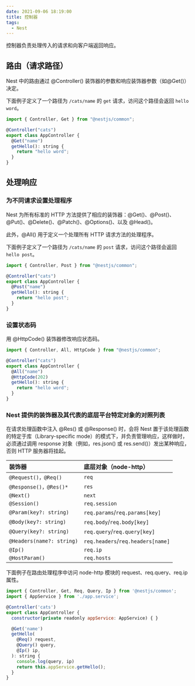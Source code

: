 ```yaml
---
date: 2021-09-06 18:19:00
title: 控制器
tags:
  - Nest
---
```


控制器负责处理传入的请求和向客户端返回响应。

## 路由（请求路径）

Nest 中的路由通过 @Controller() 装饰器的参数和响应装饰器参数（如@Get()）决定。

下面例子定义了一个路径为 `/cats/name` 的 `get` 请求，访问这个路径会返回 `hello word`。

```js
import { Controller, Get } from "@nestjs/common";

@Controller("cats")
export class AppController {
  @Get("name")
  getHello(): string {
    return "hello word";
  }
}
```

## 处理响应

### 为不同请求设置处理程序

Nest 为所有标准的 HTTP 方法提供了相应的装饰器：@Get()、@Post()、@Put()、@Delete()、@Patch()、@Options()、以及 @Head()。

此外，@All() 用于定义一个处理所有 HTTP 请求方法的处理程序。

下面例子定义了一个路径为 `/cats/name` 的 `post` 请求，访问这个路径会返回 `hello post`。

```js
import { Controller, Post } from "@nestjs/common";

@Controller("cats")
export class AppController {
  @Post("name")
  getHello(): string {
    return "hello post";
  }
}
```

### 设置状态码

用 @HttpCode() 装饰器修改响应状态码。

```js
import { Controller, All, HttpCode } from "@nestjs/common";

@Controller("cats")
export class AppController {
  @All("name")
  @HttpCode(202)
  getHello(): string {
    return "hello word";
  }
}
```

### Nest 提供的装饰器及其代表的底层平台特定对象的对照列表

在请求处理函数中注入 @Res() 或 @Response() 时，会将 Nest 置于该处理函数的特定于库（Library-specific mode）的模式下，并负责管理响应，这样做时，必须通过调用 response 对象（例如，res.json() 或 res.send()）发出某种响应，否则 HTTP 服务器将挂起。

| 装饰器                    | 底层对象（node-http）             |
| :------------------------ | :-------------------------------- |
| `@Request()，@Req()`      | `req`                             |
| `@Response()，@Res()*`    | `res`                             |
| `@Next()`                 | `next`                            |
| `@Session()`              | `req.session`                     |
| `@Param(key?: string)`    | `req.params`/`req.params[key]`    |
| `@Body(key?: string)`     | `req.body`/`req.body[key]`        |
| `@Query(key?: string)`    | `req.query`/`req.query[key]`      |
| `@Headers(name?: string)` | `req.headers`/`req.headers[name]` |
| `@Ip()`                   | `req.ip`                          |
| `@HostParam()`            | `req.hosts`                       |

下面例子在路由处理程序中访问 node-http 模块的 request、req.query、req.ip 属性。

```js
import { Controller, Get, Req, Query, Ip } from '@nestjs/common';
import { AppService } from './app.service';

@Controller('cats')
export class AppController {
  constructor(private readonly appService: AppService) { }

  @Get('name')
  getHello(
    @Req() request,
    @Query() query,
    @Ip() ip,
  ): string {
    console.log(query, ip)
    return this.appService.getHello();
  }
}
```
